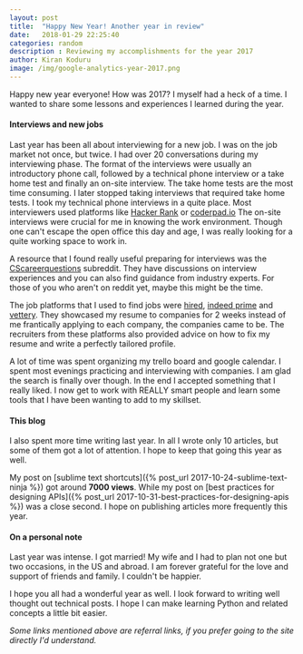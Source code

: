 ```yaml
---
layout: post
title:  "Happy New Year! Another year in review"
date:   2018-01-29 22:25:40
categories: random
description : Reviewing my accomplishments for the year 2017
author: Kiran Koduru 
image: /img/google-analytics-year-2017.png
---
```


Happy new year everyone! How was 2017? I myself had a heck of a time. I wanted to share some lessons and experiences I learned during the year.

#### Interviews and new jobs

Last year has been all about interviewing for a new job. I was on the job market not once, but twice. I had over 20 conversations during my interviewing phase. The format of the interviews were usually an introductory phone call, followed by a technical phone interview or a take home test and finally an on-site interview. The take home tests are the most time consuming. I later stopped taking interviews that required take home tests. I took my technical phone interviews in a quite place. Most interviewers used platforms like [Hacker Rank](https://www.hackerrank.com/) or [coderpad.io](https://coderpad.io/) The on-site interviews were crucial for me in knowing the work environment. Though one can't escape the open office this day and age, I was really looking for a quite working space to work in. 

A resource that I found really useful preparing for interviews was the [CScareerquestions](https://www.reddit.com/r/cscareerquestions/) subreddit. They have discussions on interview experiences and you can also find guidance from industry experts. For those of you who aren't on reddit yet, maybe this might be the time. 

The job platforms that I used to find jobs were [hired](https://hired.com/x/1cb3c), [indeed prime](https://prime.indeed.com/refer/e-46lXoaA) and [vettery](http://fbuy.me/hMuh4). They showcased my resume to companies for 2 weeks instead of me frantically applying to each company, the companies came to be. The recruiters from these platforms also provided advice on how to fix my resume and write a perfectly tailored profile.

A lot of time was spent organizing my trello board and google calendar. I spent most evenings practicing and interviewing with companies. I am glad the search is finally over though. In the end I accepted something that I really liked. I now get to work with REALLY smart people and learn some tools that I have been wanting to add to my skillset.

#### This blog

I also spent more time writing last year. In all I wrote only 10 articles, but some of them got a lot of attention. I hope to keep that going this year as well.

My post on [sublime text shortcuts]({% post_url 2017-10-24-sublime-text-ninja %}) got around __7000 views__. While my post on [best practices for designing APIs]({% post_url 2017-10-31-best-practices-for-designing-apis %}) was a close second. I hope on publishing articles more frequently this year.


#### On a personal note

Last year was intense. I got married! My wife and I had to plan not one but two occasions, in the US and abroad. I am forever grateful for the love and support of friends and family. I couldn't be happier.

I hope you all had a wonderful year as well. I look forward to writing well thought out technical posts. I hope I can make learning Python and related concepts a little bit easier.


_Some links mentioned above are referral links, if you prefer going to the site directly I'd understand._
